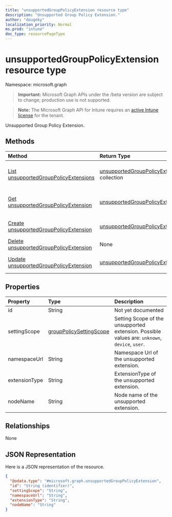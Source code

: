 ```yaml
---
title: "unsupportedGroupPolicyExtension resource type"
description: "Unsupported Group Policy Extension."
author: "dougeby"
localization_priority: Normal
ms.prod: "intune"
doc_type: resourcePageType
---
```


# unsupportedGroupPolicyExtension resource type

Namespace: microsoft.graph

> **Important:** Microsoft Graph APIs under the /beta version are subject to change; production use is not supported.

> **Note:** The Microsoft Graph API for Intune requires an [active Intune license](https://go.microsoft.com/fwlink/?linkid=839381) for the tenant.

Unsupported Group Policy Extension.

## Methods
|Method|Return Type|Description|
|:---|:---|:---|
|[List unsupportedGroupPolicyExtensions](../api/intune-gpanalyticsservice-unsupportedgrouppolicyextension-list.md)|[unsupportedGroupPolicyExtension](../resources/intune-gpanalyticsservice-unsupportedgrouppolicyextension.md) collection|List properties and relationships of the [unsupportedGroupPolicyExtension](../resources/intune-gpanalyticsservice-unsupportedgrouppolicyextension.md) objects.|
|[Get unsupportedGroupPolicyExtension](../api/intune-gpanalyticsservice-unsupportedgrouppolicyextension-get.md)|[unsupportedGroupPolicyExtension](../resources/intune-gpanalyticsservice-unsupportedgrouppolicyextension.md)|Read properties and relationships of the [unsupportedGroupPolicyExtension](../resources/intune-gpanalyticsservice-unsupportedgrouppolicyextension.md) object.|
|[Create unsupportedGroupPolicyExtension](../api/intune-gpanalyticsservice-unsupportedgrouppolicyextension-create.md)|[unsupportedGroupPolicyExtension](../resources/intune-gpanalyticsservice-unsupportedgrouppolicyextension.md)|Create a new [unsupportedGroupPolicyExtension](../resources/intune-gpanalyticsservice-unsupportedgrouppolicyextension.md) object.|
|[Delete unsupportedGroupPolicyExtension](../api/intune-gpanalyticsservice-unsupportedgrouppolicyextension-delete.md)|None|Deletes a [unsupportedGroupPolicyExtension](../resources/intune-gpanalyticsservice-unsupportedgrouppolicyextension.md).|
|[Update unsupportedGroupPolicyExtension](../api/intune-gpanalyticsservice-unsupportedgrouppolicyextension-update.md)|[unsupportedGroupPolicyExtension](../resources/intune-gpanalyticsservice-unsupportedgrouppolicyextension.md)|Update the properties of a [unsupportedGroupPolicyExtension](../resources/intune-gpanalyticsservice-unsupportedgrouppolicyextension.md) object.|

## Properties
|Property|Type|Description|
|:---|:---|:---|
|id|String|Not yet documented|
|settingScope|[groupPolicySettingScope](../resources/intune-gpanalyticsservice-grouppolicysettingscope.md)|Setting Scope of the unsupported extension. Possible values are: `unknown`, `device`, `user`.|
|namespaceUrl|String|Namespace Url of the unsupported extension.|
|extensionType|String|ExtensionType of the unsupported extension.|
|nodeName|String|Node name of the unsupported extension.|

## Relationships
None

## JSON Representation
Here is a JSON representation of the resource.
<!-- {
  "blockType": "resource",
  "keyProperty": "id",
  "@odata.type": "microsoft.graph.unsupportedGroupPolicyExtension"
}
-->
``` json
{
  "@odata.type": "#microsoft.graph.unsupportedGroupPolicyExtension",
  "id": "String (identifier)",
  "settingScope": "String",
  "namespaceUrl": "String",
  "extensionType": "String",
  "nodeName": "String"
}
```






